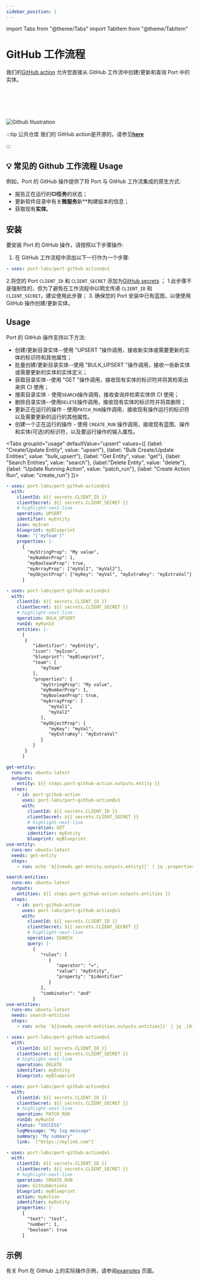 ```yaml
---
sidebar_position: 1
---
```


import Tabs from "@theme/Tabs"
import TabItem from "@theme/TabItem"

# GitHub 工作流程

我们的[GitHub action](https://github.com/marketplace/actions/port-github-action) 允许您直接从 GitHub 工作流中创建/更新和查询 Port 中的实体。

<br></br>
<br></br>

![Github Illustration](/img/build-your-software-catalog/sync-data-to-catalog/github/github-action-illustration.jpg)

:::tip  公共仓库 我们的 GitHub action是开源的，请参见[**here**](https://github.com/port-labs/port-github-action)

:::

## 💡 常见的 Github 工作流程 Usage

例如，Port 的 GitHub 操作提供了将 Port 与 GitHub 工作流集成的原生方式: 

* 报告正在运行的**CI任务**的状态；
* 更新软件目录中有关**微服务**新**构建版本的信息；
* 获取现有**实体**。

## 安装

要安装 Port 的 GitHub 操作，请按照以下步骤操作: 

1. 在 GitHub 工作流程中添加以下一行作为一个步骤: 

```yaml showLineNumbers
- uses: port-labs/port-github-action@v1
```

2.将您的 Port `CLIENT_ID` 和 `CLIENT_SECRET` 添加为[GitHub secrets](https://docs.github.com/en/actions/security-guides/encrypted-secrets) ；
    1.此步骤不是强制性的，但为了避免在工作流程中以明文传递 `CLIENT_ID` 和 `CLIENT_SECRET`，建议使用此步骤；
3. 确保您的 Port 安装中已有蓝图，以便使用 GitHub 操作创建/更新实体。

## Usage

Port 的 GitHub 操作支持以下方法: 

* 创建/更新目录实体--使用 "UPSERT "操作调用，接收新实体或需要更新的实体的标识符和其他属性；
* 批量创建/更新目录实体--使用 "BULK_UPSERT "操作调用，接收一些新实体或需要更新的实体的实体定义；
* 获取目录实体--使用 "GET "操作调用，接收现有实体的标识符并将其检索出来供 CI 使用；
* 搜索目录实体 - 使用`SEARCH`操作调用，接收查询并检索实体供 CI 使用；
* 删除目录实体--使用`DELETE`操作调用，接收现有实体的标识符并将其删除；
* 更新正在运行的操作 - 使用`PATCH_RUN`操作调用，接收现有操作运行的标识符以及需要更新的运行的其他属性。
* 创建一个正在运行的操作 - 使用 `CREATE_RUN` 操作调用，接收现有蓝图、操作和实体(可选)的标识符，以及要运行操作的输入属性。

<Tabs groupId="usage" defaultValue="upsert" values={[
{label: "Create/Update Entity", value: "upsert"},
{label: "Bulk Create/Update Entities", value: "bulk_upsert"},
{label: "Get Entity", value: "get"},
{label: "Search Entities", value: "search"},
{label:"Delete Entity", value: "delete"},
{label: "Update Running Action", value: "patch_run"},
{label: "Create Action Run", value: "create_run"}
]}>

<TabItem value="upsert">

```yaml showLineNumbers
- uses: port-labs/port-github-action@v1
  with:
    clientId: ${{ secrets.CLIENT_ID }}
    clientSecret: ${{ secrets.CLIENT_SECRET }}
    # highlight-next-line
    operation: UPSERT
    identifier: myEntity
    icon: myIcon
    blueprint: myBlueprint
    team: "['myTeam']"
    properties: |-
      {
        "myStringProp": "My value",
        "myNumberProp": 1,
        "myBooleanProp": true,
        "myArrayProp": ["myVal1", "myVal2"],
        "myObjectProp": {"myKey": "myVal", "myExtraKey": "myExtraVal"}
      }
```

</TabItem>

<TabItem value="bulk_upsert">

```yaml showLineNumbers
- uses: port-labs/port-github-action@v1
  with:
    clientId: ${{ secrets.CLIENT_ID }}
    clientSecret: ${{ secrets.CLIENT_SECRET }}
    # highlight-next-line
    operation: BULK_UPSERT
    runId: myRunId
    entities: |-
      [
       {
          "identifier": "myEntity",
          "icon": "myIcon",
          "blueprint": "myBlueprint",
          "team": [
             "myTeam"
          ],
          "properties": {
             "myStringProp": "My value",
             "myNumberProp": 1,
             "myBooleanProp": true,
             "myArrayProp": [
                "myVal1",
                "myVal2"
             ],
             "myObjectProp": {
                "myKey": "myVal",
                "myExtraKey": "myExtraVal"
             }
          }
       }
      ]
```

</TabItem>

<TabItem value="get">

```yaml showLineNumbers
get-entity:
  runs-on: ubuntu-latest
  outputs:
    entity: ${{ steps.port-github-action.outputs.entity }}
  steps:
    - id: port-github-action
      uses: port-labs/port-github-action@v1
      with:
        clientId: ${{ secrets.CLIENT_ID }}
        clientSecret: ${{ secrets.CLIENT_SECRET }}
        # highlight-next-line
        operation: GET
        identifier: myEntity
        blueprint: myBlueprint
use-entity:
  runs-on: ubuntu-latest
  needs: get-entity
  steps:
    - run: echo '${{needs.get-entity.outputs.entity}}' | jq .properties.myProp
```

</TabItem>

<TabItem value="search">

```yaml showLineNumbers
search-entities:
  runs-on: ubuntu-latest
  outputs:
    entities: ${{ steps.port-github-action.outputs.entities }}
  steps:
    - id: port-github-action
      uses: port-labs/port-github-action@v1
      with:
        clientId: ${{ secrets.CLIENT_ID }}
        clientSecret: ${{ secrets.CLIENT_SECRET }}
        # highlight-next-line
        operation: SEARCH
        query: |-
          {
             "rules": [
                {
                   "operator": "=",
                   "value": "myEntity",
                   "property": "$identifier"
                }
             ],
             "combinator": "and"
          }
use-entities:
  runs-on: ubuntu-latest
  needs: search-entities
  steps:
    - run: echo '${{needs.search-entities.outputs.entities}}' | jq .[0].myProp
```

</TabItem>

<TabItem value="delete">

```yaml showLineNumbers
- uses: port-labs/port-github-action@v1
  with:
    clientId: ${{ secrets.CLIENT_ID }}
    clientSecret: ${{ secrets.CLIENT_SECRET }}
    # highlight-next-line
    operation: DELETE
    identifier: myEntity
    blueprint: myBlueprint
```

</TabItem>

<TabItem value="patch_run">

```yaml showLineNumbers
- uses: port-labs/port-github-action@v1
  with:
    clientId: ${{ secrets.CLIENT_ID }}
    clientSecret: ${{ secrets.CLIENT_SECRET }}
    # highlight-next-line
    operation: PATCH_RUN
    runId: myRunId
    status: "SUCCESS"
    logMessage: "My log message"
    summary: "My summary"
    link: `["https://mylink.com"]`
```

</TabItem>

<TabItem value="create_run">

```yaml showLineNumbers
- uses: port-labs/port-github-action@v1
  with:
    clientId: ${{ secrets.CLIENT_ID }}
    clientSecret: ${{ secrets.CLIENT_SECRET }}
    # highlight-next-line
    operation: CREATE_RUN
    icon: GithubActions
    blueprint: myBlueprint
    action: myAction
    identifier: myEntity
    properties: |-
      {
        "text": "test",
        "number": 1,
        "boolean": true
      }
```

</TabItem>
</Tabs>

## 示例

有关 Port 在 GitHub 上的实际操作示例，请参阅[examples](./examples.md) 页面。